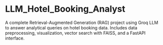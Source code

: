 # LLM_Hotel_Booking_Analyst
A complete Retrieval-Augmented Generation (RAG) project using Groq LLM to answer analytical queries on hotel booking data. Includes data preprocessing, visualization, vector search with FAISS, and a FastAPI interface.
